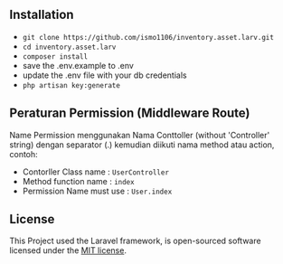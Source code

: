 ## Installation

* `git clone https://github.com/ismo1106/inventory.asset.larv.git`
* `cd inventory.asset.larv`
* `composer install`
* save the .env.example to .env
* update the .env file with your db credentials
* `php artisan key:generate`

## Peraturan Permission (Middleware Route)

Name Permission menggunakan Nama Conttoller (without 'Controller' string) dengan separator (.) kemudian diikuti nama method atau action, contoh:
* Contorller Class name : `UserController`
* Method function name : `index`
* Permission Name must use : `User.index` 

## License

This Project used the Laravel framework, is open-sourced software licensed under the [MIT license](http://opensource.org/licenses/MIT).
